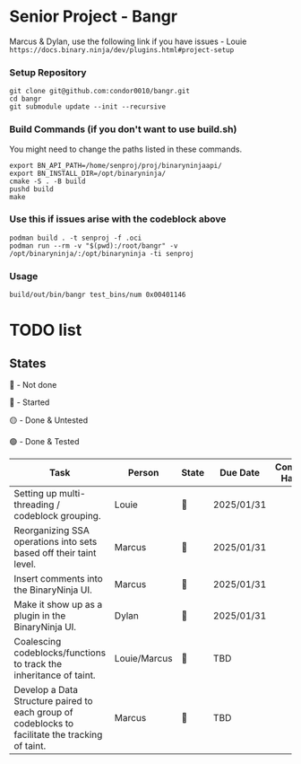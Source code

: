 # Senior Project - Bangr


Marcus & Dylan, use the following link if you have issues - Louie 
`https://docs.binary.ninja/dev/plugins.html#project-setup`


### Setup Repository

```
git clone git@github.com:condor0010/bangr.git
cd bangr
git submodule update --init --recursive
```

### Build Commands (if you don't want to use build.sh)

You might need to change the paths listed in these commands.

```
export BN_API_PATH=/home/senproj/proj/binaryninjaapi/
export BN_INSTALL_DIR=/opt/binaryninja/
cmake -S . -B build
pushd build
make
```

### Use this if issues arise with the codeblock above

```
podman build . -t senproj -f .oci
podman run --rm -v "$(pwd):/root/bangr" -v /opt/binaryninja/:/opt/binaryninja -ti senproj
```

### Usage

```
build/out/bin/bangr test_bins/num 0x00401146
```

# TODO list

## States

🔴 - Not done

🔵 - Started

🟡 - Done & Untested

🟢 - Done & Tested

| Task                                                                                                                 | Person | State                     | Due Date   | Commit Hash |
|----------------------------------------------------------------------------------------------------------------------|--------|---------------------------|------------|-------------|
| Setting up multi-threading / codeblock grouping.                                                                     |Louie         | :large_blue_circle: | 2025/01/31 |             |
| Reorganizing SSA operations into sets based off their taint level.                                                   |Marcus        | :large_blue_circle: | 2025/01/31 |             |
| Insert comments into the BinaryNinja UI.                                                                             |Marcus        | :large_blue_circle: | 2025/01/31 |             |
| Make it show up as a plugin in the BinaryNinja UI.                                                                   |Dylan         | :large_blue_circle: | 2025/01/31 |             |
| Coalescing codeblocks/functions to track the inheritance of taint.                                                   |Louie/Marcus  | :red_circle:        | TBD        |             |
| Develop a Data Structure paired to each group of codeblocks to facilitate the tracking of taint.                     |Marcus        | :red_circle:        | TBD        |             |
